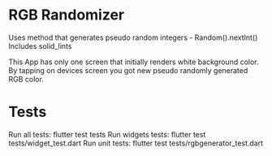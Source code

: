# RGB Randomizer

Uses method that generates pseudo random integers - Random().nextInt()
Includes solid_lints

This App has only one screen that initially renders white background color.
By tapping on devices screen you got new pseudo randomly generated RGB color.

# Tests

Run all tests: flutter test tests
Run widgets tests: flutter test tests/widget_test.dart
Run unit tests: flutter test tests/rgbgenerator_test.dart
